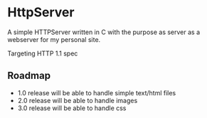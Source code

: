 # HttpServer

A simple HTTPServer written in C with the purpose as server as a webserver for my personal site.

Targeting HTTP 1.1 spec

## Roadmap
- 1.0 release will be able to handle simple text/html files
- 2.0 release will be able to handle images
- 3.0 release will be able to handle css
